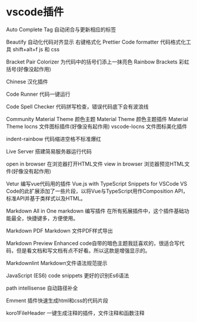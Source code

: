 # vscode插件

Auto Complete Tag 自动闭合与更新相应的标签

Beautify 自动化代码对齐显示  右键格式化
Prettier Code formatter 代码格式化工具 shift+alt+f    js 和 css

Bracket Pair Colorizer 为代码中的括号们添上一抹亮色
Rainbow Brackets  彩虹括号(好像没起作用)

Chinese 汉化插件

Code Runner 代码一键运行

Code Spell Checker 代码拼写检查，错误代码底下会有波浪线

Community Material Theme 颜色主题
Material Theme 颜色主题插件
Material Theme Iocns 文件图标插件(好像没有起作用)
vscode-Iocns 文件图标美化插件

indent-rainbow 代码缩进空格不标准爆红

Live Server 搭建简易服务器运行代码

open in browser 在浏览器打开HTML文件
view in browser 浏览器预览HTML文件(好像没有起作用)

Vetur 编写vue代码用的插件
Vue.js with TypeScript Snippets for VSCode  VS Code的此扩展添加了一些片段，以将Vue与TypeScript用作Composition API，标准API并基于类样式以及HTML。

Markdown All in One    markdown 编写插件 在所有拓展插件中，这个插件基础功能最全，快捷键多，方便使用。

Markdown PDF  Markdown   文件PDF样式导出

Markdown Preview Enhanced   code自带的暗色主题我廷喜欢的，很适合写代码，但是看文档和写文档有点不好看。所以这款是增强显示的。

Markdownlint   Markdown文件语法规范提示

JavaScript (ES6) code snippets 更好的识别Es6语法

path intellisense 自动路径补全

Emment 插件快速生成html和css的代码片段

koro1FileHeader 一键生成注释的插件，文件注释和函数注释